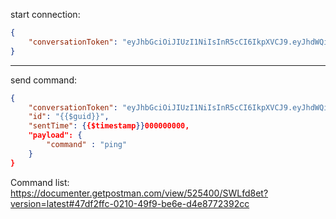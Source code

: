 start connection:
```json
{
    "conversationToken": "eyJhbGciOiJIUzI1NiIsInR5cCI6IkpXVCJ9.eyJhdWQiOiJnbGFnb2wiLCJleHAiOjE2Mjk3OTI0NTUsImlzcyI6InF1YXNhci1iYWNrZW5kIiwicGx0IjoieWFuZGV4c3RhdGlvbiIsInN1YiI6IjU0MjA3ODk2ODMwODA4MGYwMzEwIn0.9FuUpbfsfSDaglf8r-CDSxPeDfjuASvBku5L1CCYlZE"
}
```

____________________

send command:
```json
{
    "conversationToken": "eyJhbGciOiJIUzI1NiIsInR5cCI6IkpXVCJ9.eyJhdWQiOiJnbGFnb2wiLCJleHAiOjE2Mjk4MzEyNjgsImlzcyI6InF1YXNhci1iYWNrZW5kIiwicGx0IjoieWFuZGV4c3RhdGlvbiIsInN1YiI6IjU0MjA3ODk2ODMwODA4MGYwMzEwIn0.qFXa3uQ4NTYwq-oq8_qTrbudrFvRnZhzVBCNd924oJw",
    "id": "{{$guid}}",
    "sentTime": {{$timestamp}}000000000,
    "payload": {
	    "command" : "ping"
    }
}
```

Command list: https://documenter.getpostman.com/view/525400/SWLfd8et?version=latest#47df2ffc-0210-49f9-be6e-d4e8772392cc
